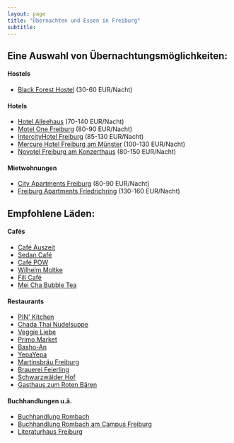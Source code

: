 ```yaml
---
layout: page
title: "Übernachten und Essen in Freiburg"
subtitle:
---
```


## Eine Auswahl von Übernachtungsmöglichkeiten:

#### Hostels

- [Black Forest Hostel](http://www.booking.com/Share-19tztx) (30-60 EUR/Nacht)

#### Hotels
- [Hotel Alleehaus](http://www.booking.com/Share-VsUACT) (70-140 EUR/Nacht)
- [Motel One Freiburg](http://www.booking.com/Share-3wyV6u) (80-90 EUR/Nacht)
- [IntercityHotel Freiburg](http://www.booking.com/Share-pVDSYf) (85-130 EUR/Nacht)
- [Mercure Hotel Freiburg am Münster](http://www.booking.com/Share-yjU1v6) (100-130 EUR/Nacht)
- [Novotel Freiburg am Konzerthaus](http://www.booking.com/Share-9W8cZB) (80-150 EUR/Nacht)

#### Mietwohnungen
- [City Apartments Freiburg](http://www.booking.com/Share-GktwI0) (80-90 EUR/Nacht)
- [Freiburg Apartments Friedrichring](http://www.booking.com/Share-dNLsfr4) (130-160 EUR/Nacht)

## Empfohlene Läden:

#### Cafés
- [Café Auszeit](https://goo.gl/maps/Ws7R6b2ahPwsvWKaA)
- [Sedan Café](https://g.page/sedancafe?share)
- [Café POW](https://goo.gl/maps/5uBMQ31gzkSnmeN28)
- [Wilhelm Moltke](https://g.page/cafe-moltke-freiburg?share)
- [Fili Café](https://goo.gl/maps/ybKskh8dXvqY6xTFA)
- [Mei Cha Bubble Tea](https://goo.gl/maps/YTnDczuBDSrdwYZt5)

#### Restaurants
- [PIN' Kitchen](https://g.page/pinkitchen-freiburg?share)
- [Chada Thai Nudelsuppe](https://goo.gl/maps/oFhACZjbadL8g74E8)
- [Veggie Liebe](https://g.page/VeggiLiebe?share)
- [Primo Market](https://goo.gl/maps/wrMSNpYDTjovwf5P7)
- [Basho-An](https://g.page/basho-an?share)
- [YepaYepa](https://goo.gl/maps/PFii6TbYz7MVfbUV7)
- [Martinsbräu Freiburg](https://goo.gl/maps/DKugzn7ef4A3bik86)
- [Brauerei Feierling](https://goo.gl/maps/29kQLWpJvH6qKGEFA)
- [Schwarzwälder Hof](https://goo.gl/maps/SZq9AHc4o69pQoZZA)
- [Gasthaus zum Roten Bären](https://goo.gl/maps/6b5dxxG11U3C2KR7A)

#### Buchhandlungen u.ä.
- [Buchhandlung Rombach](https://goo.gl/maps/J7EYnW7zQR2k1BTW9)
- [Buchhandlung Rombach am Campus Freiburg](https://goo.gl/maps/HJo4Lxos1zUwwCdYA)
- [Literaturhaus Freiburg](https://goo.gl/maps/9UCW7fsKaUj6BKb1A)
